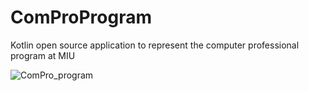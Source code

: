 # ComProProgram
Kotlin open source application to represent the computer professional program at MIU

![ComPro_program](https://user-images.githubusercontent.com/32012762/198379670-293a65c4-4da4-4f10-ae04-b19782b998de.png)
